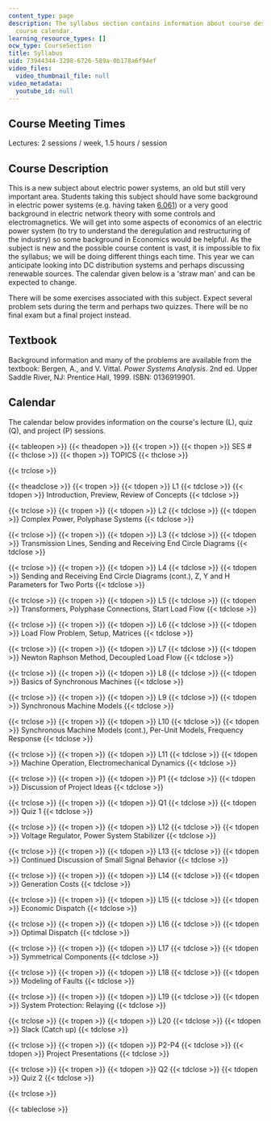 ```yaml
---
content_type: page
description: The syllabus section contains information about course description and
  course calendar.
learning_resource_types: []
ocw_type: CourseSection
title: Syllabus
uid: 73944344-3298-6726-589a-0b178a6f94ef
video_files:
  video_thumbnail_file: null
video_metadata:
  youtube_id: null
---
```


Course Meeting Times
--------------------

Lectures: 2 sessions / week, 1.5 hours / session

Course Description
------------------

This is a new subject about electric power systems, an old but still very important area. Students taking this subject should have some background in electric power systems (e.g. having taken [6.061](/courses/6-061-introduction-to-electric-power-systems-spring-2011)) or a very good background in electric network theory with some controls and electromagnetics. We will get into some aspects of economics of an electric power system (to try to understand the deregulation and restructuring of the industry) so some background in Economics would be helpful. As the subject is new and the possible course content is vast, it is impossible to fix the syllabus; we will be doing different things each time. This year we can anticipate looking into DC distribution systems and perhaps discussing renewable sources. The calendar given below is a 'straw man' and can be expected to change.

There will be some exercises associated with this subject. Expect several problem sets during the term and perhaps two quizzes. There will be no final exam but a final project instead.

Textbook
--------

Background information and many of the problems are available from the textbook: Bergen, A., and V. Vittal. _Power Systems Analysis_. 2nd ed. Upper Saddle River, NJ: Prentice Hall, 1999. ISBN: 0136919901.

Calendar
--------

The calendar below provides information on the course's lecture (L), quiz (Q), and project (P) sessions.

{{< tableopen >}}
{{< theadopen >}}
{{< tropen >}}
{{< thopen >}}
SES #
{{< thclose >}}
{{< thopen >}}
TOPICS
{{< thclose >}}

{{< trclose >}}

{{< theadclose >}}
{{< tropen >}}
{{< tdopen >}}
L1
{{< tdclose >}}
{{< tdopen >}}
Introduction, Preview, Review of Concepts
{{< tdclose >}}

{{< trclose >}}
{{< tropen >}}
{{< tdopen >}}
L2
{{< tdclose >}}
{{< tdopen >}}
Complex Power, Polyphase Systems
{{< tdclose >}}

{{< trclose >}}
{{< tropen >}}
{{< tdopen >}}
L3
{{< tdclose >}}
{{< tdopen >}}
Transmission Lines, Sending and Receiving End Circle Diagrams
{{< tdclose >}}

{{< trclose >}}
{{< tropen >}}
{{< tdopen >}}
L4
{{< tdclose >}}
{{< tdopen >}}
Sending and Receiving End Circle Diagrams (cont.), Z, Y and H Parameters for Two Ports
{{< tdclose >}}

{{< trclose >}}
{{< tropen >}}
{{< tdopen >}}
L5
{{< tdclose >}}
{{< tdopen >}}
Transformers, Polyphase Connections, Start Load Flow
{{< tdclose >}}

{{< trclose >}}
{{< tropen >}}
{{< tdopen >}}
L6
{{< tdclose >}}
{{< tdopen >}}
Load Flow Problem, Setup, Matrices
{{< tdclose >}}

{{< trclose >}}
{{< tropen >}}
{{< tdopen >}}
L7
{{< tdclose >}}
{{< tdopen >}}
Newton Raphson Method, Decoupled Load Flow
{{< tdclose >}}

{{< trclose >}}
{{< tropen >}}
{{< tdopen >}}
L8
{{< tdclose >}}
{{< tdopen >}}
Basics of Synchronous Machines
{{< tdclose >}}

{{< trclose >}}
{{< tropen >}}
{{< tdopen >}}
L9
{{< tdclose >}}
{{< tdopen >}}
Synchronous Machine Models
{{< tdclose >}}

{{< trclose >}}
{{< tropen >}}
{{< tdopen >}}
L10
{{< tdclose >}}
{{< tdopen >}}
Synchronous Machine Models (cont.), Per-Unit Models, Frequency Response
{{< tdclose >}}

{{< trclose >}}
{{< tropen >}}
{{< tdopen >}}
L11
{{< tdclose >}}
{{< tdopen >}}
Machine Operation, Electromechanical Dynamics
{{< tdclose >}}

{{< trclose >}}
{{< tropen >}}
{{< tdopen >}}
P1
{{< tdclose >}}
{{< tdopen >}}
Discussion of Project Ideas
{{< tdclose >}}

{{< trclose >}}
{{< tropen >}}
{{< tdopen >}}
Q1
{{< tdclose >}}
{{< tdopen >}}
Quiz 1
{{< tdclose >}}

{{< trclose >}}
{{< tropen >}}
{{< tdopen >}}
L12
{{< tdclose >}}
{{< tdopen >}}
Voltage Regulator, Power System Stabilizer
{{< tdclose >}}

{{< trclose >}}
{{< tropen >}}
{{< tdopen >}}
L13
{{< tdclose >}}
{{< tdopen >}}
Continued Discussion of Small Signal Behavior
{{< tdclose >}}

{{< trclose >}}
{{< tropen >}}
{{< tdopen >}}
L14
{{< tdclose >}}
{{< tdopen >}}
Generation Costs
{{< tdclose >}}

{{< trclose >}}
{{< tropen >}}
{{< tdopen >}}
L15
{{< tdclose >}}
{{< tdopen >}}
Economic Dispatch
{{< tdclose >}}

{{< trclose >}}
{{< tropen >}}
{{< tdopen >}}
L16
{{< tdclose >}}
{{< tdopen >}}
Optimal Dispatch
{{< tdclose >}}

{{< trclose >}}
{{< tropen >}}
{{< tdopen >}}
L17
{{< tdclose >}}
{{< tdopen >}}
Symmetrical Components
{{< tdclose >}}

{{< trclose >}}
{{< tropen >}}
{{< tdopen >}}
L18
{{< tdclose >}}
{{< tdopen >}}
Modeling of Faults
{{< tdclose >}}

{{< trclose >}}
{{< tropen >}}
{{< tdopen >}}
L19
{{< tdclose >}}
{{< tdopen >}}
System Protection: Relaying
{{< tdclose >}}

{{< trclose >}}
{{< tropen >}}
{{< tdopen >}}
L20
{{< tdclose >}}
{{< tdopen >}}
Slack (Catch up)
{{< tdclose >}}

{{< trclose >}}
{{< tropen >}}
{{< tdopen >}}
P2-P4
{{< tdclose >}}
{{< tdopen >}}
Project Presentations
{{< tdclose >}}

{{< trclose >}}
{{< tropen >}}
{{< tdopen >}}
Q2
{{< tdclose >}}
{{< tdopen >}}
Quiz 2
{{< tdclose >}}

{{< trclose >}}

{{< tableclose >}}